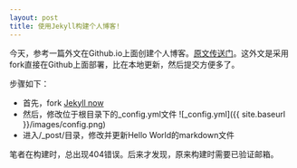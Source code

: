 ```yaml
---
layout: post
title: 使用Jekyll构建个人博客!
---
```


今天，参考一篇外文在Github.io上面创建个人博客。[原文传送门](http://www.smashingmagazine.com/2014/08/01/build-blog-jekyll-github-pages/)。这外文是采用fork直接在Github上面部署，比在本地更新，然后提交方便多了。

步骤如下：

- 首先，fork [Jekyll now](https://github.com/barryclark/jekyll-now)
- 然后，修改位于根目录下的_config.yml文件
![_config.yml]({{ site.baseurl }}/images/config.png)
- 进入/_post/目录，修改并更新Hello World的markdown文件

笔者在构建时，总出现404错误。后来才发现，原来构建时需要已验证邮箱。

